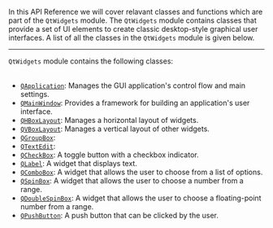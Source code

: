In this API Reference we will cover relavant classes and functions which are part of the `QtWidgets` module. The `QtWidgets` module contains classes that provide a set of UI elements to create classic desktop-style graphical user interfaces. A list of all the classes in the `QtWidgets` module is given below.

<hr>

`QtWidgets` module contains the following classes:
<br>
<br>

- [`QApplication`](QApplication.md): Manages the GUI application's control flow and main settings.
- [`QMainWindow`](QMainWindow.md): Provides a framework for building an application's user interface.
- [`QHBoxLayout`](QHBoxLayout.md): Manages a horizontal layout of widgets. 
- [`QVBoxLayout`](QVBoxLayout.md): Manages a vertical layout of other widgets. 
- [`QGroupBox`](QGroupBox.md):
- [`QTextEdit`](QTextEdit.md):
- [`QCheckBox`](QCheckBox.md): A toggle button with a checkbox indicator.  
- [`QLabel`](QLabel.md): A widget that displays text.
- [`QComboBox`](QComboBox.md): A widget that allows the user to choose from a list of options. 
- [`QSpinBox`](QSpinBox.md): A widget that allows the user to choose a number from a range.
- [`QDoubleSpinBox`](QDoubleSpinBox.md): A widget that allows the user to choose a floating-point number from a range.
- [`QPushButton`](QPushButton.md): A push button that can be clicked by the user.

<br>
<br>
